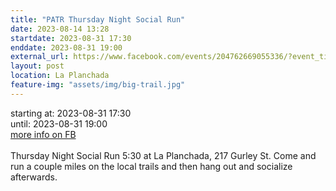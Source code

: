 ```yaml
---
title: "PATR Thursday Night Social Run"
date: 2023-08-14 13:28
startdate: 2023-08-31 17:30
enddate: 2023-08-31 19:00
external_url: https://www.facebook.com/events/204762669055336/?event_time_id=204762702388666
layout: post
location: La Planchada
feature-img: "assets/img/big-trail.jpg"
---
```


starting at: 2023-08-31 17:30<br>until: 2023-08-31 19:00<br><a href="https://www.facebook.com/events/204762669055336/?event_time_id=204762702388666">more info on FB</a><br><br>Thursday Night Social Run 5&#58;30 at La Planchada, 217 Gurley St. Come and run a couple miles on the local trails and then hang out and socialize afterwards.<br>
  <br>
  
